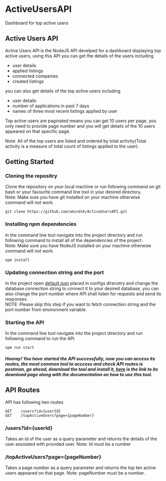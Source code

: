 # ActiveUsersAPI
Dashboard for top active users

## Active Users API
Active Users API is the NodeJS API develped for a dashboard displaying top active users, using this API you can get the details of the users including
* user details
* applied listings
* connected companies
* created listings

you can also get details of the top active users including
* user details
* number of applications in past 7 days
* names of three most recent listings applied by user

Top active users are paginated means you can get 10 users per page, you only need to provide page number and you will get details of the 10 users appeared on that specific page.  

Note: All of the top users are listed and ordered by total activity(Total activity is a measure of total count of listings applied to the user).

## Getting Started

### Cloning the repositry
Clone the repository on your local machine or run following command on git bash or your favourite command line tool in your desired directory.  
Note: Make sure you have git installed on your machine otherwise command will not work.

```
git clone https://github.com/amindsk/ActiveUsersAPI.git
```

### Installing npm dependencies
In the command line tool navigate into the project directory and run following command to install all of the dependencies of the project.  
Note: Make sure you have NodeJS installed on your machine otherwise command will not work.
```
npm install
```

### Updating connection string and the port
In the project open [default.json](https://github.com/amindsk/ActiveUsersAPI/blob/master/config/default.json) placed in configs direcotry and change the database connection string to connect it to your desired database, you can also change the port number where API shall listen for requests and send its responses.  
NOTE: Please skip this step if you want to fetch connection string and the port number from environment variable.

### Starting the API
In the command line tool navigate into the project directory and run following command to run the API
```
npm run start
```
  
##### Hooray! You have started the API successfully, now you can access its routes, the most common tool to acccess and check API routes is postman, go ahead, download the tool and install it, [here](https://www.getpostman.com/) is the link to its download page along with the documentation on how to use this tool.
  
## API Routes 
API has following two routes
```
GET    /users?id={userId}
GET    /topActiveUsers?page={pageNumber}
```

### /users?id={userId}
Takes an id of the user as a query parameter and returns the details of the user assoiated with provided user.
Note: Id must be a number

### /topActiveUsers?page={pageNumber}
Takes a page number as a query parameter and returns the top ten active users appeared on that page.
Note: pageNumber must be a number.
